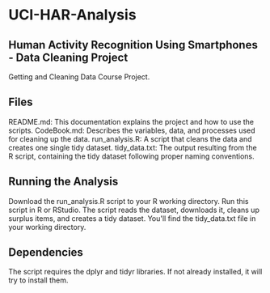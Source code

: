 # UCI-HAR-Analysis

## Human Activity Recognition Using Smartphones - Data Cleaning Project
Getting and Cleaning Data Course Project.

## Files
README.md: This documentation explains the project and how to use the scripts.
CodeBook.md: Describes the variables, data, and processes used for cleaning up the data.
run_analysis.R: A script that cleans the data and creates one single tidy dataset.
tidy_data.txt: The output resulting from the R script, containing the tidy dataset following proper naming conventions.

## Running the Analysis
Download the run_analysis.R script to your R working directory.
Run this script in R or RStudio.
The script reads the dataset, downloads it, cleans up surplus items, and creates a tidy dataset. You'll find the tidy_data.txt file in your working directory.

## Dependencies
The script requires the dplyr and tidyr libraries. If not already installed, it will try to install them.
